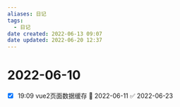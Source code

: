 ```yaml
---
aliases: 日记
tags:
  - 日记
date created: 2022-06-13 09:07
date updated: 2022-06-20 12:37
---
```


# 2022-06-10



- [x] 19:09 vue2页面数据缓存 📅 2022-06-11 ✅ 2022-06-23
